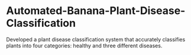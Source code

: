 # Automated-Banana-Plant-Disease-Classification
Developed a plant disease classification system that accurately classifies plants into four categories: healthy and three different diseases.
